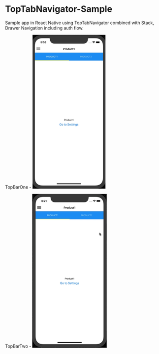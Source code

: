 # TopTabNavigator-Sample

Sample app in React Native using TopTabNavigator combined with Stack, Drawer Navigation including auth flow. 

TopBarOne - 
![alt Tab](https://github.com/rrramanan/TopTabNavigator-Sample/blob/master/img/Top1.gif)          

TopBarTwo - 
![alt Tab](https://github.com/rrramanan/TopTabNavigator-Sample/blob/master/img/Top2.gif)

